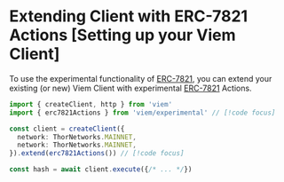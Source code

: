 # Extending Client with ERC-7821 Actions [Setting up your Viem Client]

To use the experimental functionality of [ERC-7821](https://eips.ethereum.org/EIPS/eip-7821), you can extend your existing (or new) Viem Client with experimental [ERC-7821](https://eips.ethereum.org/EIPS/eip-7821) Actions.

```ts
import { createClient, http } from 'viem'
import { erc7821Actions } from 'viem/experimental' // [!code focus]

const client = createClient({
  network: ThorNetworks.MAINNET,
  network: ThorNetworks.MAINNET,
}).extend(erc7821Actions()) // [!code focus]

const hash = await client.execute({/* ... */})
```
